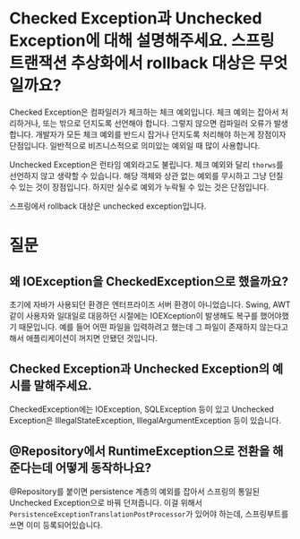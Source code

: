 # Checked Exception과 Unchecked Exception에 대해 설명해주세요. 스프링 트랜잭션 추상화에서 rollback 대상은 무엇일까요?

Checked Exception은 컴파일러가 체크하는 체크 예외입니다. 체크 예외는 잡아서 처리하거나, 또는 밖으로 던지도록 선언해야 합니다. 
그렇지 않으면 컴파일러 오류가 발생합니다. 개발자가 모든 체크 예외를 반드시 잡거나 던지도록 처리해야 하는게 장점이자 단점입니다. 
일반적으로 비즈니스적으로 의미있는 예외일 때 많이 사용합니다. 


Unchecked Exception은 런타임 예외라고도 불립니다. 체크 예외와 달리 `thorws`를 선언하지 않고 생략할 수 있습니다. 
해당 객체와 상관 없는 예외를 무시하고 그냥 던질 수 있는 것이 장점입니다. 하지만 실수로 예외가 누락될 수 있는 것은 단점입니다. 

스프링에서 rollback 대상은 unchecked exception입니다. 

# 질문
## 왜 IOException을 CheckedException으로 했을까요?
초기에 자바가 사용되던 환경은 엔터프라이즈 서버 환경이 아니었습니다. Swing, AWT 같이 사용자와 일대일로 대응하던 시절에는 IOEXception이 발생해도 복구를 했어야했기 때문입니다.
예를 들어 어떤 파일을 입력하려고 했는데 그 파일이 존재하지 않는다고해서 애플리케이션이 꺼지면 안됐던 것입니다.


## Checked Exception과 Unchecked Exception의 예시를 말해주세요.
CheckedException에는 IOException, SQLException 등이 있고 Unchecked Exception은 IllegalStateException, IllegalArgumentException 등이 있습니다. 

## @Repository에서 RuntimeException으로 전환을 해준다는데 어떻게 동작하나요?
@Repository를 붙이면 persistence 계층의 예외를 잡아서 스프링의 통일된 Unchecked Exception으로 바꿔 던져줍니다. 
이걸 위해서 `PersistenceExceptionTranslationPostProcessor`가 있어야 하는데, 스프링부트를 쓰면 이미 등록되어있습니다. 
